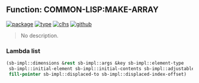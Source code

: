 ## Function: COMMON-LISP:MAKE-ARRAY
[![package](https://img.shields.io/badge/Package-COMMON--LISP-5f9ea0.svg?style=social&colorA=999999)](../) [![type](https://img.shields.io/badge/Type-Function-5f9ea0.svg?style=social&colorA=999999)](../#function) [![clhs](https://img.shields.io/badge/CLHS-MAKE--ARRAY-5f9ea0.svg?style=social&colorA=999999)](http://www.lispworks.com/documentation/HyperSpec/Body/f_mk_ar.htm) [![github](https://img.shields.io/badge/GitHub-View_the_source-5f9ea0.svg?style=social&colorA=999999&logo=github)](https://github.com/sbcl/sbcl/blob/master/src/code/array.lisp/) 

> No description.

### Lambda list
```cl
(sb-impl::dimensions &rest sb-impl::args &key sb-impl::element-type
 sb-impl::initial-element sb-impl::initial-contents sb-impl::adjustable
 fill-pointer sb-impl::displaced-to sb-impl::displaced-index-offset)
```
